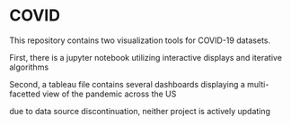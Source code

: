 # COVID

This repository contains two visualization tools for COVID-19 datasets. 

First, there is a jupyter notebook utilizing interactive displays and iterative algorithms

Second, a tableau file contains several dashboards displaying a multi-facetted view of the pandemic across the US

due to data source discontinuation, neither project is actively updating
